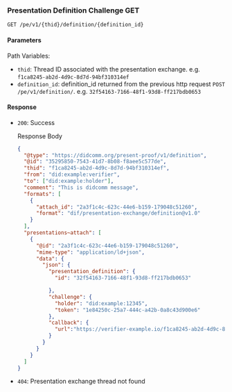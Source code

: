 ### Presentation Definition Challenge GET

`GET /pe/v1/{thid}/definition/{definition_id}`


#### Parameters

Path Variables:

* `thid`: Thread ID associated with the presentation exchange. e.g. `f1ca8245-ab2d-4d9c-8d7d-94bf310314ef`
* `definition_id`: definition_id returned from the previous http request `POST /pe/v1/definition/`. e.g. `32f54163-7166-48f1-93d8-ff217bdb0653`


#### Response

* `200`: Success

  Response Body
    ```json
    {
      "@type": "https://didcomm.org/present-proof/v1/definition",
      "@id": "35295850-7543-41d7-8b08-f8aee5c577de",    
      "thid": "f1ca8245-ab2d-4d9c-8d7d-94bf310314ef",
      "from": "did:example:verifier",
      "to": ["did:example:holder"],
      "comment": "This is didcomm message",
      "formats": [
        {
          "attach_id": "2a3f1c4c-623c-44e6-b159-179048c51260",
          "format": "dif/presentation-exchange/definition@v1.0"
        }
      ],
      "presentations~attach": [
        {
          "@id": "2a3f1c4c-623c-44e6-b159-179048c51260",
          "mime-type": "application/ld+json",
          "data": {
            "json": {
              "presentation_definition": {
                "id": "32f54163-7166-48f1-93d8-ff217bdb0653"
  
              },
              "challenge": {
                "holder": "did:example:12345",
                "token": "1e84250c-25a7-444c-a42b-0a8c43d900e6"
              },
              "callback": {
                "url":"https://verifier-example.io/f1ca8245-ab2d-4d9c-8d7d-94bf310314ef/status"
              }
            }
          }
        }
      ]
    }
    ```
* `404`: Presentation exchange thread not found


